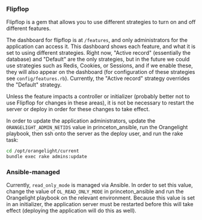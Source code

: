 ### Flipflop
Flipflop is a gem that allows you to use different strategies to turn on and off different features.

The dashboard for flipflop is at `/features`, and only administrators for the application can access it. This dashboard shows each feature, and what it is set to using different strategies. Right now, "Active record" (essentially the database) and "Default" are the only strategies, but in the future we could use strategies such as Redis, Cookies, or Sessions, and if we enable these, they will also appear on the dashboard (for configuration of these strategies see `config/features.rb`). Currently, the "Active record" strategy overrides the "Default" strategy.

Unless the feature impacts a controller or initializer (probably better not to use Flipflop for changes in these areas), it is not be necessary to restart the server or deploy in order for these changes to take effect.

In order to update the application administrators, update the `ORANGELIGHT_ADMIN_NETIDS` value in princeton_ansible, run the Orangelight playbook, then ssh onto the server as the deploy user, and run the rake task:

```bash
cd /opt/orangelight/current
bundle exec rake admins:update
```

### Ansible-managed
Currently, `read_only_mode` is managed via Ansible. In order to set this value, change the value of `OL_READ_ONLY_MODE` in princeton_ansible and run the Orangelight playbook on the relevant environment. Because this value is set in an initializer, the application server must be restarted before this will take effect (deploying the application will do this as well).